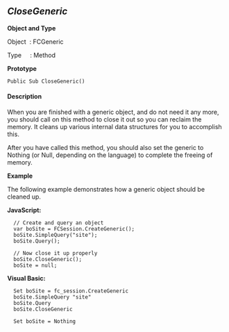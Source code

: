 _CloseGeneric_
--------------

**Object and Type**

Object  : FCGeneric

Type     : Method

**Prototype**

```
Public Sub CloseGeneric()
```

#### Description

When you are finished with a generic object, and do not need it any more, you should call on this method to close it out so you can reclaim the memory. It cleans up various internal data structures for you to accomplish this.

After you have called this method, you should also set the generic to Nothing (or Null, depending on the language) to complete the freeing of memory.

**Example**

The following example demonstrates how a generic object should be cleaned up.

**JavaScript:**
```
  // Create and query an object
  var boSite = FCSession.CreateGeneric();
  boSite.SimpleQuery("site");
  boSite.Query();

  // Now close it up properly
  boSite.CloseGeneric();
  boSite = null;
```

**Visual Basic:**
```
  Set boSite = fc_session.CreateGeneric
  boSite.SimpleQuery "site"
  boSite.Query
  boSite.CloseGeneric

  Set boSite = Nothing
```